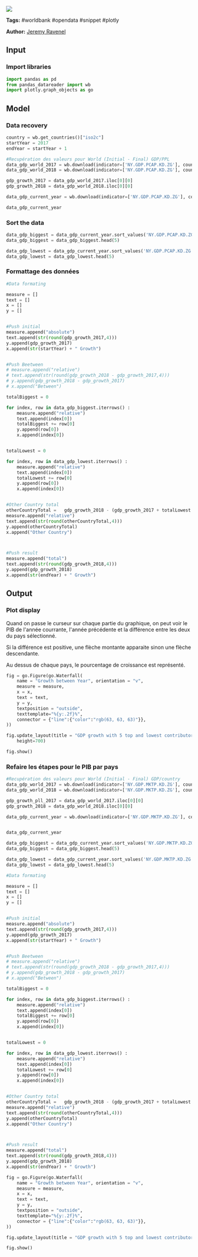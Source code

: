 <a href="https://app.naas.ai/user-redirect/naas/downloader?url=https://raw.githubusercontent.com/jupyter-naas/awesome-notebooks/master/WorldBank/WorldBank_GDP_contributors.ipynb" target="_parent"><img src="https://naasai-public.s3.eu-west-3.amazonaws.com/open_in_naas.svg"/></a>

**Tags:** #worldbank #opendata #snippet #plotly

**Author:** [Jeremy Ravenel](https://www.linkedin.com/in/ACoAAAJHE7sB5OxuKHuzguZ9L6lfDHqw--cdnJg/)

## Input

### Import libraries


```python
import pandas as pd
from pandas_datareader import wb
import plotly.graph_objects as go
```

## Model

### Data recovery


```python
country = wb.get_countries()["iso2c"]
startYear = 2017
endYear = startYear + 1

#Recupération des valeurs pour World (Initial - Final) GDP/PPL
data_gdp_world_2017 = wb.download(indicator=['NY.GDP.PCAP.KD.ZG'], country=['WLD'], start=startYear, end=startYear)
data_gdp_world_2018 = wb.download(indicator=['NY.GDP.PCAP.KD.ZG'], country=['WLD'], start=endYear, end=endYear)

gdp_growth_2017 = data_gdp_world_2017.iloc[0][0]
gdp_growth_2018 = data_gdp_world_2018.iloc[0][0]

data_gdp_current_year = wb.download(indicator=['NY.GDP.PCAP.KD.ZG'], country=country, start=endYear, end=endYear)

data_gdp_current_year
```

### Sort the data


```python
data_gdp_biggest = data_gdp_current_year.sort_values('NY.GDP.PCAP.KD.ZG', ascending=False)
data_gdp_biggest = data_gdp_biggest.head(5)

data_gdp_lowest = data_gdp_current_year.sort_values('NY.GDP.PCAP.KD.ZG', ascending=True)
data_gdp_lowest = data_gdp_lowest.head(5)
```

### Formattage des données


```python
#Data formating

measure = []
text = []
x = []
y = []


#Push initial
measure.append("absolute")
text.append(str(round(gdp_growth_2017,4)))
y.append(gdp_growth_2017)
x.append(str(startYear) + " Growth")


#Push Beetween
# measure.append("relative")
# text.append(str(round(gdp_growth_2018 - gdp_growth_2017,4)))
# y.append(gdp_growth_2018 - gdp_growth_2017)
# x.append("Between")

totalBiggest = 0

for index, row in data_gdp_biggest.iterrows() :
    measure.append("relative")
    text.append(index[0])
    totalBiggest += row[0]
    y.append(row[0])
    x.append(index[0])


totalLowest = 0

for index, row in data_gdp_lowest.iterrows() :
    measure.append("relative")
    text.append(index[0])
    totalLowest += row[0]
    y.append(row[0])
    x.append(index[0])


#Other Country total
otherCountryTotal =   gdp_growth_2018 - (gdp_growth_2017 + totalLowest + totalBiggest)
measure.append("relative")
text.append(str(round(otherCountryTotal,4)))
y.append(otherCountryTotal)
x.append("Other Country")



#Push result
measure.append("total")
text.append(str(round(gdp_growth_2018,4)))
y.append(gdp_growth_2018)
x.append(str(endYear) + " Growth")


```

## Output

### Plot display

Quand on passe le curseur sur chaque partie du graphique, on peut voir le PIB de l'année courrante, l'année précédente et la différence entre les deux du pays sélectionné.

Si la différence est positive, une flèche montante apparaite sinon une flèche descendante.

Au dessus de chaque pays, le pourcentage de croissance est représenté.


```python
fig = go.Figure(go.Waterfall(
    name = "Growth between Year", orientation = "v",
    measure = measure,
    x = x,
    text = text,
    y = y,
    textposition = "outside",
    texttemplate="%{y:.2f}%",
    connector = {"line":{"color":"rgb(63, 63, 63)"}},
))

fig.update_layout(title = "GDP growth with 5 top and lowest contributors (per capita per country) ", showlegend = True, margin=dict(l=0, r=0, t=50, b=0),
    height=700)

fig.show()
```

### Refaire les étapes pour le PIB par pays


```python
#Recupération des valeurs pour World (Initial - Final) GDP/country
data_gdp_world_2017 = wb.download(indicator=['NY.GDP.MKTP.KD.ZG'], country=['WLD'], start=startYear, end=startYear)
data_gdp_world_2018 = wb.download(indicator=['NY.GDP.MKTP.KD.ZG'], country=['WLD'], start=endYear, end=endYear)

gdp_growth_pll_2017 = data_gdp_world_2017.iloc[0][0]
gdp_growth_2018 = data_gdp_world_2018.iloc[0][0]

data_gdp_current_year = wb.download(indicator=['NY.GDP.MKTP.KD.ZG'], country=country, start=endYear, end=endYear)


data_gdp_current_year
```


```python
data_gdp_biggest = data_gdp_current_year.sort_values('NY.GDP.MKTP.KD.ZG', ascending=False)
data_gdp_biggest = data_gdp_biggest.head(5)

data_gdp_lowest = data_gdp_current_year.sort_values('NY.GDP.MKTP.KD.ZG', ascending=True)
data_gdp_lowest = data_gdp_lowest.head(5)

```


```python
#Data formating

measure = []
text = []
x = []
y = []


#Push initial
measure.append("absolute")
text.append(str(round(gdp_growth_2017,4)))
y.append(gdp_growth_2017)
x.append(str(startYear) + " Growth")


#Push Beetween
# measure.append("relative")
# text.append(str(round(gdp_growth_2018 - gdp_growth_2017,4)))
# y.append(gdp_growth_2018 - gdp_growth_2017)
# x.append("Between")

totalBiggest = 0

for index, row in data_gdp_biggest.iterrows() :
    measure.append("relative")
    text.append(index[0])
    totalBiggest += row[0]
    y.append(row[0])
    x.append(index[0])


totalLowest = 0

for index, row in data_gdp_lowest.iterrows() :
    measure.append("relative")
    text.append(index[0])
    totalLowest += row[0]
    y.append(row[0])
    x.append(index[0])


#Other Country total
otherCountryTotal =   gdp_growth_2018 - (gdp_growth_2017 + totalLowest + totalBiggest)
measure.append("relative")
text.append(str(round(otherCountryTotal,4)))
y.append(otherCountryTotal)
x.append("Other Country")



#Push result
measure.append("total")
text.append(str(round(gdp_growth_2018,4)))
y.append(gdp_growth_2018)
x.append(str(endYear) + " Growth")
```


```python
fig = go.Figure(go.Waterfall(
    name = "Growth between Year", orientation = "v",
    measure = measure,
    x = x,
    text = text,
    y = y,
    textposition = "outside",
    texttemplate="%{y:.2f}%",
    connector = {"line":{"color":"rgb(63, 63, 63)"}},
))

fig.update_layout(title = "GDP growth with 5 top and lowest contributors (per country)", showlegend = True,margin=dict(l=0, r=0, t=50, b=0), height=700)

fig.show()
```
